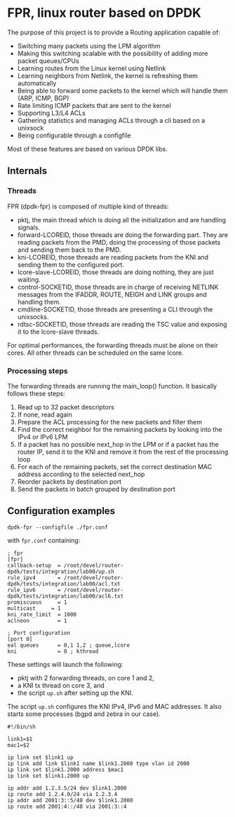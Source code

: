 # FPR, linux router based on DPDK

The purpose of this project is to provide a Routing application capable of:

* Switching many packets using the LPM algorithm
* Making this switching scalable with the possibility of adding more packet queues/CPUs
* Learning routes from the Linux kernel using Netlink
* Learning neighbors from Netlink, the kernel is refreshing them automatically
* Being able to forward some packets to the kernel which will handle them (ARP, ICMP, BGP)
* Rate limiting ICMP packets that are sent to the kernel
* Supporting L3/L4 ACLs
* Gathering statistics and managing ACLs through a cli based on a unixsock
* Being configurable through a configfile

Most of these features are based on various DPDK libs.

## Internals

### Threads

FPR (dpdk-fpr) is composed of multiple kind of threads:

* pktj, the main thread which is doing all the initialization and are handling signals.
* forward-LCOREID, those threads are doing the forwarding part. They are reading packets from the PMD, doing the processing of those packets and sending them back to the PMD.
* kni-LCOREID, those threads are reading packets from the KNI and sending them to the configured port.
* lcore-slave-LCOREID, those threads are doing nothing, they are just waiting.
* control-SOCKETID, those threads are in charge of receiving NETLINK messages from the IFADDR, ROUTE, NEIGH and LINK groups and handling them.
* cmdline-SOCKETID, those threads are presenting a CLI through the unixsocks.
* rdtsc-SOCKETID, those threads are reading the TSC value and exposing it to the lcore-slave threads.

For optimal performances, the forwarding threads must be alone on their cores. All other threads can be scheduled on the same lcore.

### Processing steps

The forwarding threads are running the main_loop() function. It basically follows these steps:

1. Read up to 32 packet descriptors
2. If none, read again
3. Prepare the ACL processing for the new packets and filter them
4. Find the correct neighbor for the remaining packets by looking into the IPv4 or IPv6 LPM
5. If a packet has no possible next_hop in the LPM or if a packet has the router IP, send it to the KNI and remove it from the rest of the processing loop
6. For each of the remaining packets, set the correct destination MAC address according to the selected next_hop
7. Reorder packets by destination port
8. Send the packets in batch grouped by destination port

## Configuration examples

```
dpdk-fpr --configfile ./fpr.conf
```

with `fpr.conf` containing:

```
; fpr
[fpr]
callback-setup  = /root/devel/router-dpdk/tests/integration/lab00/up.sh
rule_ipv4       = /root/devel/router-dpdk/tests/integration/lab00/acl.txt
rule_ipv6       = /root/devel/router-dpdk/tests/integration/lab00/acl6.txt
promiscuous     = 1
multicast     = 1
kni_rate_limit  = 1000
aclneon         = 1

; Port configuration
[port 0]
eal queues      = 0,1 1,2 ; queue,lcore
kni             = 0 ; kthread
```

These settings will launch the following:

* pktj with 2 forwarding threads, on core 1 and 2,
* a KNI tx thread on core 3, and
* the script ```up.sh``` after setting up the KNI.

The script `up.sh` configures the KNI IPv4, IPv6 and MAC addresses. It also
starts some processes (bgpd and zebra in our case).


```
#!/bin/sh

link1=$1
mac1=$2

ip link set $link1 up
ip link add link $link1 name $link1.2000 type vlan id 2000
ip link set $link1.2000 address $mac1
ip link set $link1.2000 up

ip addr add 1.2.3.5/24 dev $link1.2000
ip route add 1.2.4.0/24 via 1.2.3.4
ip addr add 2001:3::5/48 dev $link1.2000
ip route add 2001:4::/48 via 2001:3::4


```
